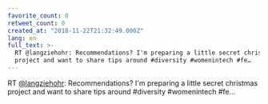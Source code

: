 ```yaml
---
favorite_count: 0
retweet_count: 0
created_at: "2018-11-22T21:32:49.000Z"
lang: en
full_text: >-
  RT @langziehohr: Recommendations? I'm preparing a little secret christmas
  project and want to share tips around #diversity #womenintech #fe…
---
```


RT [@langziehohr](https://twitter.com/langziehohr): Recommendations? I'm
preparing a little secret christmas project and want to share tips around
#diversity #womenintech #fe…
